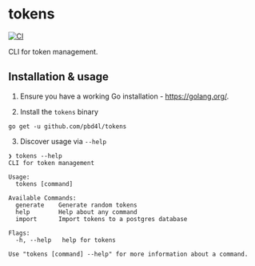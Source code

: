 # tokens

[![CI](https://github.com/pbd4l/tokens/actions/workflows/ci.yml/badge.svg?branch=master)](https://github.com/pbd4l/tokens/actions/workflows/ci.yml)

CLI for token management.

## Installation & usage

1. Ensure you have a working Go installation - https://golang.org/. 

<!-- TODO build and publish a binary in CI -->

2. Install the `tokens` binary

```
go get -u github.com/pbd4l/tokens
```

3. Discover usage via `--help`

```
❯ tokens --help
CLI for token management

Usage:
  tokens [command]

Available Commands:
  generate    Generate random tokens
  help        Help about any command
  import      Import tokens to a postgres database

Flags:
  -h, --help   help for tokens

Use "tokens [command] --help" for more information about a command.
```
